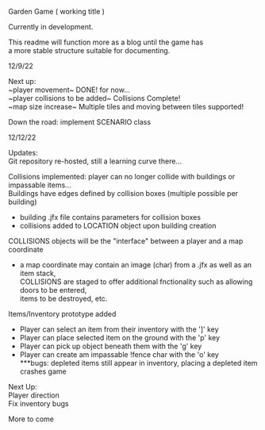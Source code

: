 Garden Game ( working title )

Currently in development.    


This readme will function more as a blog until the game has    
a more stable structure suitable for documenting.    

12/9/22    

Next up:    
~player movement~ DONE! for now...     
~player collisions to be added~ Collisions Complete!  
~map size increase~ Multiple tiles and moving between tiles supported!    

Down the road: implement SCENARIO class    

12/12/22    

Updates:    
Git repository re-hosted, still a learning curve there...  

Collisions implemented: player can no longer collide with buildings or impassable items...    
Buildings have edges defined by collision boxes (multiple possible per building)    
- building .jfx file contains parameters for collision boxes    
- collisions added to LOCATION object upon building creation            

COLLISIONS objects will be the "interface" between a player and a map coordinate     
- a map coordinate may contain an image (char) from a .jfx as well as an item stack,        
COLLISIONS are staged to offer additional fnctionality such as allowing doors to be entered,    
items to be destroyed, etc.    

Items/Inventory prototype added    
- Player can select an item from their inventory with the ']' key    
- Player can place selected item on the ground with the 'p' key    
- Player can pick up object beneath them with the 'g' key    
- Player can create am impassable !fence char with the 'o' key    
***bugs: depleted items still appear in inventory, placing a depleted item crashes game    
          
Next Up:    
         Player direction    
         Fix inventory bugs    
         



More to come
